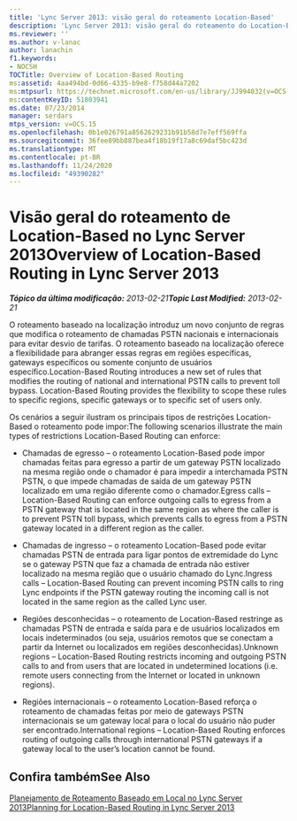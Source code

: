 ```yaml
---
title: 'Lync Server 2013: visão geral do roteamento Location-Based'
description: 'Lync Server 2013: visão geral do roteamento do Location-Based.'
ms.reviewer: ''
ms.author: v-lanac
author: lanachin
f1.keywords:
- NOCSH
TOCTitle: Overview of Location-Based Routing
ms:assetid: 4aa494bd-0d66-4335-b9e8-f758d44a7202
ms:mtpsurl: https://technet.microsoft.com/en-us/library/JJ994032(v=OCS.15)
ms:contentKeyID: 51803941
ms.date: 07/23/2014
manager: serdars
mtps_version: v=OCS.15
ms.openlocfilehash: 0b1e026791a8562629231b91b58d7e7eff569ffa
ms.sourcegitcommit: 36fee89bb887bea4f18b19f17a8c69daf5bc423d
ms.translationtype: MT
ms.contentlocale: pt-BR
ms.lasthandoff: 11/24/2020
ms.locfileid: "49390282"
---
```

# <a name="overview-of-location-based-routing-in-lync-server-2013"></a><span data-ttu-id="ef1a1-103">Visão geral do roteamento de Location-Based no Lync Server 2013</span><span class="sxs-lookup"><span data-stu-id="ef1a1-103">Overview of Location-Based Routing in Lync Server 2013</span></span>

<div data-xmlns="http://www.w3.org/1999/xhtml">

<div class="topic" data-xmlns="http://www.w3.org/1999/xhtml" data-msxsl="urn:schemas-microsoft-com:xslt" data-cs="https://msdn.microsoft.com/">

<div data-asp="https://msdn2.microsoft.com/asp">



</div>

<div id="mainSection">

<div id="mainBody"><span data-ttu-id="ef1a1-104">

<span> </span></span><span class="sxs-lookup"><span data-stu-id="ef1a1-104">

<span> </span></span></span>

<span data-ttu-id="ef1a1-105">_**Tópico da última modificação:** 2013-02-21_</span><span class="sxs-lookup"><span data-stu-id="ef1a1-105">_**Topic Last Modified:** 2013-02-21_</span></span>

<span data-ttu-id="ef1a1-p101">O roteamento baseado na localização introduz um novo conjunto de regras que modifica o roteamento de chamadas PSTN nacionais e internacionais para evitar desvio de tarifas. O roteamento baseado na localização oferece a flexibilidade para abranger essas regras em regiões específicas, gateways específicos ou somente conjunto de usuários específico.</span><span class="sxs-lookup"><span data-stu-id="ef1a1-p101">Location-Based Routing introduces a new set of rules that modifies the routing of national and international PSTN calls to prevent toll bypass. Location-Based Routing provides the flexibility to scope these rules to specific regions, specific gateways or to specific set of users only.</span></span>

<span data-ttu-id="ef1a1-108">Os cenários a seguir ilustram os principais tipos de restrições Location-Based o roteamento pode impor:</span><span class="sxs-lookup"><span data-stu-id="ef1a1-108">The following scenarios illustrate the main types of restrictions Location-Based Routing can enforce:</span></span>

  - <span data-ttu-id="ef1a1-109">Chamadas de egresso – o roteamento Location-Based pode impor chamadas feitas para egresso a partir de um gateway PSTN localizado na mesma região onde o chamador é para impedir a interchamada PSTN PSTN, o que impede chamadas de saída de um gateway PSTN localizado em uma região diferente como o chamador.</span><span class="sxs-lookup"><span data-stu-id="ef1a1-109">Egress calls – Location-Based Routing can enforce outgoing calls to egress from a PSTN gateway that is located in the same region as where the caller is to prevent PSTN toll bypass, which prevents calls to egress from a PSTN gateway located in a different region as the caller.</span></span>

  - <span data-ttu-id="ef1a1-110">Chamadas de ingresso – o roteamento Location-Based pode evitar chamadas PSTN de entrada para ligar pontos de extremidade do Lync se o gateway PSTN que faz a chamada de entrada não estiver localizado na mesma região que o usuário chamado do Lync.</span><span class="sxs-lookup"><span data-stu-id="ef1a1-110">Ingress calls – Location-Based Routing can prevent incoming PSTN calls to ring Lync endpoints if the PSTN gateway routing the incoming call is not located in the same region as the called Lync user.</span></span>

  - <span data-ttu-id="ef1a1-111">Regiões desconhecidas – o roteamento de Location-Based restringe as chamadas PSTN de entrada e saída para e de usuários localizados em locais indeterminados (ou seja, usuários remotos que se conectam a partir da Internet ou localizados em regiões desconhecidas).</span><span class="sxs-lookup"><span data-stu-id="ef1a1-111">Unknown regions – Location-Based Routing restricts incoming and outgoing PSTN calls to and from users that are located in undetermined locations (i.e. remote users connecting from the Internet or located in unknown regions).</span></span>

  - <span data-ttu-id="ef1a1-112">Regiões internacionais – o roteamento Location-Based reforça o roteamento de chamadas feitas por meio de gateways PSTN internacionais se um gateway local para o local do usuário não puder ser encontrado.</span><span class="sxs-lookup"><span data-stu-id="ef1a1-112">International regions – Location-Based Routing enforces routing of outgoing calls through international PSTN gateways if a gateway local to the user’s location cannot be found.</span></span>

<div>

## <a name="see-also"></a><span data-ttu-id="ef1a1-113">Confira também</span><span class="sxs-lookup"><span data-stu-id="ef1a1-113">See Also</span></span>


[<span data-ttu-id="ef1a1-114">Planejamento de Roteamento Baseado em Local no Lync Server 2013</span><span class="sxs-lookup"><span data-stu-id="ef1a1-114">Planning for Location-Based Routing in Lync Server 2013</span></span>](lync-server-2013-planning-for-location-based-routing.md)  
  

<span data-ttu-id="ef1a1-115"></div>

</div>

<span> </span>

</div>

</div>

</span><span class="sxs-lookup"><span data-stu-id="ef1a1-115"></div>

</div>

<span> </span>

</div>

</div>

</span></span></div>

